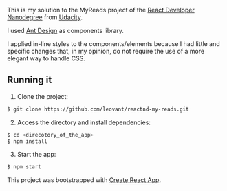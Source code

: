 This is my solution to the MyReads project of the [React Developer Nanodegree](https://www.udacity.com/course/react-nanodegree--nd019) from [Udacity](https://www.udacity.com/).

I used [Ant Design](https://ant.design/) as components library.

I applied in-line styles to the components/elements because I had little and specific changes that, in my opinion, do not require the use of a more elegant way to handle CSS.

## Running it

1. Clone the project:

```bash
$ git clone https://github.com/leovant/reactnd-my-reads.git
```

2. Access the directory and install dependencies:

```bash
$ cd <direcotory_of_the_app>
$ npm install
```

3. Start the app:

```bash
$ npm start
```

This project was bootstrapped with [Create React App](https://github.com/facebook/create-react-app).

